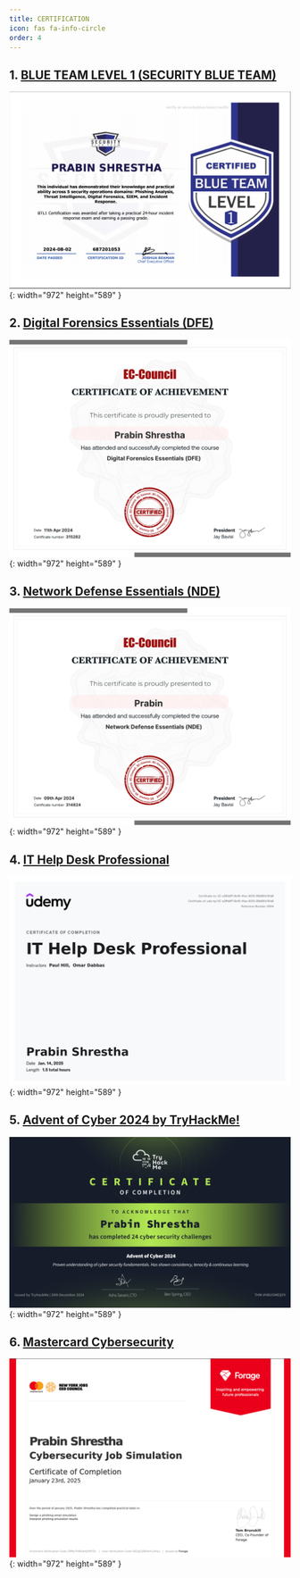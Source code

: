 ```yaml
---
title: CERTIFICATION
icon: fas fa-info-circle
order: 4
---
```


## 1. [BLUE TEAM LEVEL 1 (SECURITY BLUE TEAM)](https://www.credly.com/badges/5a5c60fa-431c-435c-90ad-f17a53f4c029) 


![Desktop View](../assets/img/favicon/certificatioin/BTL1.png){: width="972" height="589" }


## 2. [Digital Forensics Essentials (DFE)](https://codered.eccouncil.org/certificate/b8e58184-161e-4dba-bc49-d17d93d7583b?logged=true) 


![Desktop View](../assets/img/favicon/certificatioin/DFE.png){: width="972" height="589" }

## 3. [Network Defense Essentials (NDE)](https://codered.eccouncil.org/certificate/195797c0-765e-4509-8826-20b2c407fd06?logged=true) 


![Desktop View](../assets/img/favicon/certificatioin/NDE.png){: width="972" height="589" }

## 4. [IT Help Desk Professional](https://gale.udemy.com/certificate/UC-e2ffddf7-8e16-41ee-9013-05b681c191a8/) 


![Desktop View](../assets/img/favicon/certificatioin/it_help_desk.jpg){: width="972" height="589" }

## 5. [Advent of Cyber 2024 by TryHackMe!](https://tryhackme.com/r/certificate/THM-VHBUOMEQY9) 


![Desktop View](../assets/img/favicon/certificatioin/advent_of_cyber.png){: width="972" height="589" }

## 6. [Mastercard Cybersecurity]() 

![Desktop View](../assets/img/favicon/certificatioin/forage1.png){: width="972" height="589" }
